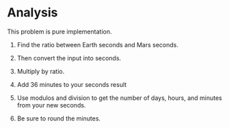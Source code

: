 # Analysis

This problem is pure implementation.

1. Find the ratio between Earth seconds and Mars seconds.

2. Then convert the input into seconds.

3. Multiply by ratio.

4. Add 36 minutes to your seconds result

5. Use modulos and division to get the number of days, hours, and minutes from your new seconds.

6. Be sure to round the minutes.

